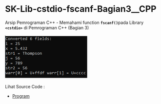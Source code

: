 # SK-Lib-cstdio-fscanf-Bagian3__CPP
Arsip Pemrograman C++ - Memahami function <code><b>fscanf()</b></code>pada Library <code><b>&lt;cstdio></b></code> di Pemrograman C++ (Bagian 3)<br><br>
<img src="https://github.com/RizkyKhapidsyah/SK-Lib-cstdio-fscanf-Bagian3__CPP/blob/master/SK-Lib-cstdio-fscanf-Bagian3__CPP/result/001.PNG"><br><br>
Lihat Source Code : <br>
- <a href="https://github.com/RizkyKhapidsyah/SK-Lib-cstdio-fscanf-Bagian3__CPP/blob/master/SK-Lib-cstdio-fscanf-Bagian3__CPP/Source.cpp">Program</a>
